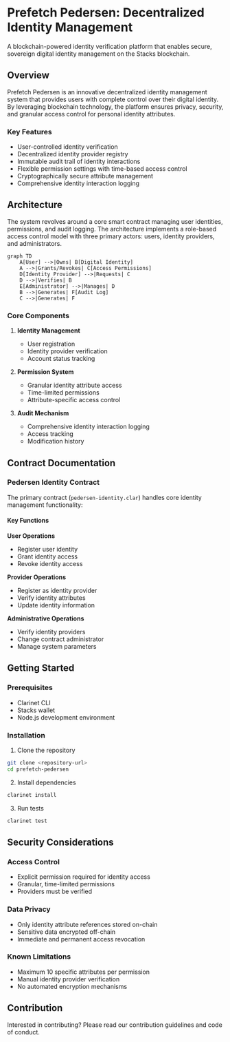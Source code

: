 # Prefetch Pedersen: Decentralized Identity Management

A blockchain-powered identity verification platform that enables secure, sovereign digital identity management on the Stacks blockchain.

## Overview

Prefetch Pedersen is an innovative decentralized identity management system that provides users with complete control over their digital identity. By leveraging blockchain technology, the platform ensures privacy, security, and granular access control for personal identity attributes.

### Key Features

- User-controlled identity verification
- Decentralized identity provider registry
- Immutable audit trail of identity interactions
- Flexible permission settings with time-based access control
- Cryptographically secure attribute management
- Comprehensive identity interaction logging

## Architecture

The system revolves around a core smart contract managing user identities, permissions, and audit logging. The architecture implements a role-based access control model with three primary actors: users, identity providers, and administrators.

```mermaid
graph TD
    A[User] -->|Owns| B[Digital Identity]
    A -->|Grants/Revokes| C[Access Permissions]
    D[Identity Provider] -->|Requests| C
    D -->|Verifies| B
    E[Administrator] -->|Manages| D
    B -->|Generates| F[Audit Log]
    C -->|Generates| F
```

### Core Components

1. **Identity Management**
   - User registration
   - Identity provider verification
   - Account status tracking

2. **Permission System**
   - Granular identity attribute access
   - Time-limited permissions
   - Attribute-specific access control

3. **Audit Mechanism**
   - Comprehensive identity interaction logging
   - Access tracking
   - Modification history

## Contract Documentation

### Pedersen Identity Contract

The primary contract (`pedersen-identity.clar`) handles core identity management functionality:

#### Key Functions

**User Operations**
- Register user identity
- Grant identity access
- Revoke identity access

**Provider Operations**
- Register as identity provider
- Verify identity attributes
- Update identity information

**Administrative Operations**
- Verify identity providers
- Change contract administrator
- Manage system parameters

## Getting Started

### Prerequisites

- Clarinet CLI
- Stacks wallet
- Node.js development environment

### Installation

1. Clone the repository
```bash
git clone <repository-url>
cd prefetch-pedersen
```

2. Install dependencies
```bash
clarinet install
```

3. Run tests
```bash
clarinet test
```

## Security Considerations

### Access Control
- Explicit permission required for identity access
- Granular, time-limited permissions
- Providers must be verified

### Data Privacy
- Only identity attribute references stored on-chain
- Sensitive data encrypted off-chain
- Immediate and permanent access revocation

### Known Limitations
- Maximum 10 specific attributes per permission
- Manual identity provider verification
- No automated encryption mechanisms

## Contribution

Interested in contributing? Please read our contribution guidelines and code of conduct.